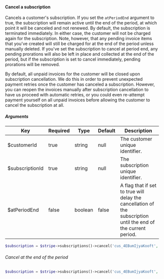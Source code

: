 #### Cancel a subscription

Cancels a customer's subscription. If you set the `atPeriodEnd` argument to true, the subscription will remain active until the end of the period, at which point it will be canceled and not renewed. By default, the subscription is terminated immediately. In either case, the customer will not be charged again for the subscription. Note, however, that any pending invoice items that you've created will still be charged for at the end of the period unless manually deleted. If you've set the subscription to cancel at period end, any pending prorations will also be left in place and collected at the end of the period, but if the subscription is set to cancel immediately, pending prorations will be removed.

By default, all unpaid invoices for the customer will be closed upon subscription cancellation. We do this in order to prevent unexpected payment retries once the customer has canceled a subscription. However, you can reopen the invoices manually after subscription cancellation to have us proceed with automatic retries, or you could even re-attempt payment yourself on all unpaid invoices before allowing the customer to cancel the subscription at all.

##### Arguments

<table>
    <thead>
        <th>Key</th>
        <th>Required</th>
        <th>Type</th>
        <th>Default</th>
        <th>Description</th>
    </thead>
    <tbody>
        <tr>
            <td>$customerId</td>
            <td>true</td>
            <td>string</td>
            <td>null</td>
            <td>The customer unique identifier.</td>
        </tr>
        <tr>
            <td>$subscriptionId</td>
            <td>true</td>
            <td>string</td>
            <td>null</td>
            <td>The subscription unique identifier.</td>
        </tr>
        <tr>
            <td>$atPeriodEnd</td>
            <td>false</td>
            <td>boolean</td>
            <td>false</td>
            <td>A flag that if set to true will delay the cancellation of the subscription until the end of the current period.</td>
        </tr>
    </tbody>
</table>

```php
$subscription = $stripe->subscriptions()->cancel('cus_4EBumIjyaKooft', 'sub_4ETjGeEPC5ai9J');
```

###### Cancel at the end of the period

```php
$subscription = $stripe->subscriptions()->cancel('cus_4EBumIjyaKooft', 'sub_4ETjGeEPC5ai9J', true);
```
